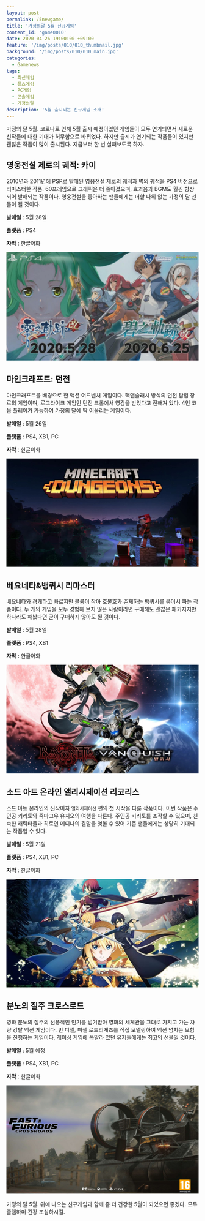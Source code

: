 ```yaml
---
layout: post
permalink: /5newgame/
title: '가정의달 5월 신규게임'
content_id: 'game0010'
date: 2020-04-26 19:00:00 +09:00
feature: '/img/posts/010/010_thumbnail.jpg'
background: '/img/posts/010/010_main.jpg'
categories:
  - Gamenews
tags:
  - 최신게임
  - 플스게임
  - PC게임
  - 콘솔게임
  - 가정의달
description: '5월 출시되는 신규게임 소개'
---
```


가정의 달 5월. 코로나로 인해 5월 출시 예정이었던 게임들이 모두 연기되면서 새로운 신작들에 대한 기대가 허무함으로 바뀌었다. 하지만 출시가 연기되는 작품들이 있지만 괜찮은 작품이 많이 출시된다. 지금부터 한 번 살펴보도록 하자.

## 영웅전설 제로의 궤적: 카이 ##

2010년과 2011년에 PSP로 발매된 영웅전설 제로의 궤적과 벽의 궤적을 PS4 버전으로 리마스터한 작품. 60프레임으로 그래픽은 더 좋아졌으며, 효과음과 BGM도 훨씬 향상되어 발매되는 작품이다. 영웅전설을 좋아하는 팬들에게는 더할 나위 없는 가정의 달 선물이 될 것이다.

**발매일** : 5월 28일

**플랫폼** : PS4

**자막** : 한글어화

![영웅전설 게임 이미지](/img/posts/010/010_1.jpg)

## 마인크래프트: 던전 ##

마인크래프트를 배경으로 한 액션 어드벤처 게임이다. 핵앤슬래시 방식의 던전 탐험 장르의 게임이며, 로그라이크 게임인 던전 크롤에서 영감을 받았다고 전해져 있다. 4인 코옵 플레이가 가능하여 가정의 달에 딱 어울리는 게임이다.

**발매일** : 5월 26일

**플랫폼** : PS4, XB1, PC

**자막** : 한글어화

![마인크래프트 게임 이미지](/img/posts/010/010_2.jpg)

## 베요네타&뱅퀴시 리마스터 ##

베요네타와 경쾌하고 빠르지만 볼륨이 작아 호불호가 존재하는 뱅퀴시를 묶어서 파는 작품이다. 두 개의 게임을 모두 경험해 보지 않은 사람이라면 구매해도 괜찮은 패키지지만 하나라도 해봤다면 굳이 구매하지 않아도 될 것이다.

**발매일** : 5월 28일

**플랫폼** : PS4, XB1

**자막** : 한글어화

![베요네타 게임 이미지](/img/posts/010/010_3.jpg)

## 소드 아트 온라인 앨리시제이션 리코리스 ##

소드 아트 온라인의 신작이자 `앨리시제이션` 편의 첫 시작을 다룬 작품이다. 이번 작품은 주인공 키리토와 죽마고우 유지오의 여행을 다룬다. 주인공 키리토를 조작할 수 있으며, 친숙한 캐릭터들과 히로인 메디나의 결말을 엿볼 수 있어 기존 팬들에게는 상당히 기대되는 작품일 수 있다.

**발매일** : 5월 21일

**플랫폼** : PS4, XB1, PC

**자막** : 한글어화

![소드아트온라인 게임 이미지](/img/posts/010/010_4.jpg)

## 분노의 질주 크로스로드 ##

영화 분노의 질주의 선풍적인 인기를 넘겨받아 영화의 세계관을 그대로 가지고 가는 차량 강탈 액션 게임이다. 빈 디젤, 미셸 로드리게즈를 직접 모델링하여 액션 넘치는 모험을 진행하는 게임이다. 레이싱 게임에 목말라 있던 유저들에게는 최고의 선물일 것이다.

**발매일** : 5월 예정

**플랫폼** : PS4, XB1, PC

**자막** : 한글어화

![분노의질주 게임 이미지](/img/posts/010/010_5.jpg)



가정의 달 5월. 위에 나오는 신규게임과 함께 좀 더 건강한 5월이 되었으면 좋겠다. 모두 즐겜하며 건강 조심하시길.
